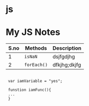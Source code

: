 # js

# My JS Notes

|S.no|Methods| Description|
|---|---|---|
| 1 | `isNaN` | dsjfgdjhg |
| 2 | `forEach()` |dfkjhg;dkjfg |


```

 var iamVariable = "yes";
 
 funstion iamFunc(){
 ...
 }
```
